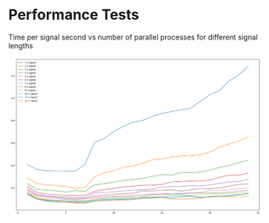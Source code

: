 # Performance Tests

Time per signal second vs number of parallel processes for different signal lengths

 ![Execution time per signal second vs processes](img/Normalized_time_vs_number_of_processes.png)